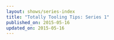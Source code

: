 ```yaml
---
layout: shows/series-index
title: "Totally Tooling Tips: Series 1"
published_on: 2015-05-16
updated_on: 2015-05-16
---
```

